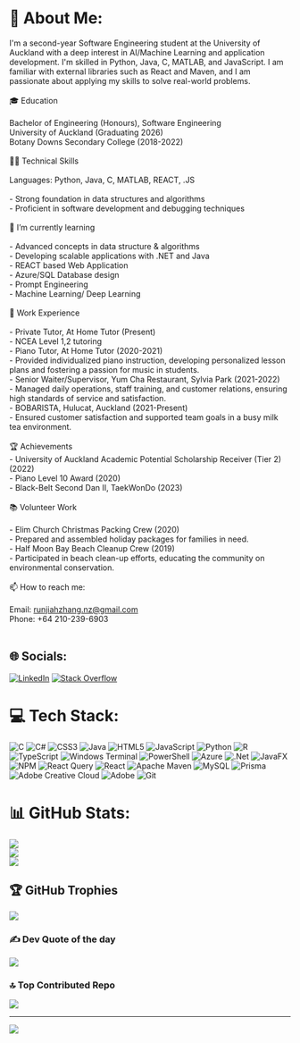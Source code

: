 # 💫 About Me:
I'm a second-year Software Engineering student at the University of Auckland with a deep interest in AI/Machine Learning and application development. I'm skilled in Python, Java, C, MATLAB, and JavaScript. I am familiar with external libraries such as React and Maven, and I am passionate about applying my skills to solve real-world problems.<br><br>🎓 Education<br><br>Bachelor of Engineering (Honours), Software Engineering<br>University of Auckland (Graduating 2026)<br>Botany Downs Secondary College (2018-2022)<br><br>👨‍💻 Technical Skills<br><br>Languages: Python, Java, C, MATLAB, REACT, .JS<br><br>- Strong foundation in data structures and algorithms<br>- Proficient in software development and debugging techniques<br><br>🌱 I’m currently learning<br><br>- Advanced concepts in data structure & algorithms<br>- Developing scalable applications with .NET and Java<br>- REACT based Web Application<br>- Azure/SQL Database design<br>- Prompt Engineering<br>- Machine Learning/ Deep Learning<br><br>💼 Work Experience<br><br>- Private Tutor, At Home Tutor (Present)<br>- NCEA Level 1,2 tutoring<br>- Piano Tutor, At Home Tutor (2020-2021)<br>- Provided individualized piano instruction, developing personalized lesson plans and fostering a passion for music in students.<br>- Senior Waiter/Supervisor, Yum Cha Restaurant, Sylvia Park (2021-2022)<br>- Managed daily operations, staff training, and customer relations, ensuring high standards of service and satisfaction.<br>- BOBARISTA, Hulucat, Auckland (2021-Present)<br>- Ensured customer satisfaction and supported team goals in a busy milk tea environment.<br><br>🏆 Achievements<br>- University of Auckland Academic Potential Scholarship Receiver (Tier 2) (2022)<br>- Piano Level 10 Award (2020)<br>- Black-Belt Second Dan II, TaekWonDo (2023)<br><br>📚 Volunteer Work<br><br>- Elim Church Christmas Packing Crew (2020)<br>- Prepared and assembled holiday packages for families in need.<br>- Half Moon Bay Beach Cleanup Crew (2019)<br>- Participated in beach clean-up efforts, educating the community on environmental conservation.<br><br>📫 How to reach me:<br><br>Email: runjiahzhang.nz@gmail.com<br>Phone: +64 210-239-6903<br><br>


## 🌐 Socials:
[![LinkedIn](https://img.shields.io/badge/LinkedIn-%230077B5.svg?logo=linkedin&logoColor=white)](https://linkedin.com/in/runjiazhangnz) [![Stack Overflow](https://img.shields.io/badge/-Stackoverflow-FE7A16?logo=stack-overflow&logoColor=white)](https://stackoverflow.com/users/27057568) 

# 💻 Tech Stack:
![C](https://img.shields.io/badge/c-%2300599C.svg?style=for-the-badge&logo=c&logoColor=white) ![C#](https://img.shields.io/badge/c%23-%23239120.svg?style=for-the-badge&logo=csharp&logoColor=white) ![CSS3](https://img.shields.io/badge/css3-%231572B6.svg?style=for-the-badge&logo=css3&logoColor=white) ![Java](https://img.shields.io/badge/java-%23ED8B00.svg?style=for-the-badge&logo=openjdk&logoColor=white) ![HTML5](https://img.shields.io/badge/html5-%23E34F26.svg?style=for-the-badge&logo=html5&logoColor=white) ![JavaScript](https://img.shields.io/badge/javascript-%23323330.svg?style=for-the-badge&logo=javascript&logoColor=%23F7DF1E) ![Python](https://img.shields.io/badge/python-3670A0?style=for-the-badge&logo=python&logoColor=ffdd54) ![R](https://img.shields.io/badge/r-%23276DC3.svg?style=for-the-badge&logo=r&logoColor=white) ![TypeScript](https://img.shields.io/badge/typescript-%23007ACC.svg?style=for-the-badge&logo=typescript&logoColor=white) ![Windows Terminal](https://img.shields.io/badge/Windows%20Terminal-%234D4D4D.svg?style=for-the-badge&logo=windows-terminal&logoColor=white) ![PowerShell](https://img.shields.io/badge/PowerShell-%235391FE.svg?style=for-the-badge&logo=powershell&logoColor=white) ![Azure](https://img.shields.io/badge/azure-%230072C6.svg?style=for-the-badge&logo=microsoftazure&logoColor=white) ![.Net](https://img.shields.io/badge/.NET-5C2D91?style=for-the-badge&logo=.net&logoColor=white) ![JavaFX](https://img.shields.io/badge/javafx-%23FF0000.svg?style=for-the-badge&logo=javafx&logoColor=white) ![NPM](https://img.shields.io/badge/NPM-%23CB3837.svg?style=for-the-badge&logo=npm&logoColor=white) ![React Query](https://img.shields.io/badge/-React%20Query-FF4154?style=for-the-badge&logo=react%20query&logoColor=white) ![React](https://img.shields.io/badge/react-%2320232a.svg?style=for-the-badge&logo=react&logoColor=%2361DAFB) ![Apache Maven](https://img.shields.io/badge/Apache%20Maven-C71A36?style=for-the-badge&logo=Apache%20Maven&logoColor=white) ![MySQL](https://img.shields.io/badge/mysql-4479A1.svg?style=for-the-badge&logo=mysql&logoColor=white) ![Prisma](https://img.shields.io/badge/Prisma-3982CE?style=for-the-badge&logo=Prisma&logoColor=white) ![Adobe Creative Cloud](https://img.shields.io/badge/Adobe%20Creative%20Cloud-DA1F26.svg?style=for-the-badge&logo=Adobe%20Creative%20Cloud&logoColor=white) ![Adobe](https://img.shields.io/badge/adobe-%23FF0000.svg?style=for-the-badge&logo=adobe&logoColor=white) ![Git](https://img.shields.io/badge/git-%23F05033.svg?style=for-the-badge&logo=git&logoColor=white)
# 📊 GitHub Stats:
![](https://github-readme-stats.vercel.app/api?username=ZingZing001&theme=vue&hide_border=false&include_all_commits=true&count_private=true)<br/>
![](https://github-readme-streak-stats.herokuapp.com/?user=ZingZing001&theme=vue&hide_border=false)<br/>
![](https://github-readme-stats.vercel.app/api/top-langs/?username=ZingZing001&theme=vue&hide_border=false&include_all_commits=true&count_private=true&layout=compact)

## 🏆 GitHub Trophies
![](https://github-profile-trophy.vercel.app/?username=ZingZing001&theme=buefy&no-frame=false&no-bg=false&margin-w=4)

### ✍️ Dev Quote of the day
![](https://quotes-github-readme.vercel.app/api?type=vetical&theme=merko)

### 🔝 Top Contributed Repo
![](https://github-contributor-stats.vercel.app/api?username=ZingZing001&limit=5&theme=apprentice&combine_all_yearly_contributions=true)

---
[![](https://visitcount.itsvg.in/api?id=ZingZing001&icon=0&color=0)](https://visitcount.itsvg.in)

<!-- Proudly created with GPRM ( https://gprm.itsvg.in ) -->

